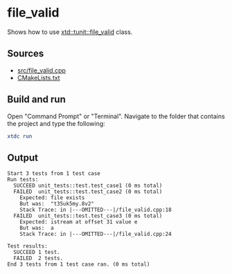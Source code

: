 # file_valid

Shows how to use [xtd::tunit::file_valid](https://gammasoft71.github.io/xtd/reference_guides/latest/classxtd_1_1tunit_1_1file__valid.html) class.

## Sources

* [src/file_valid.cpp](src/file_valid.cpp)
* [CMakeLists.txt](CMakeLists.txt)

## Build and run

Open "Command Prompt" or "Terminal". Navigate to the folder that contains the project and type the following:

```cmake
xtdc run
```

## Output

```
Start 3 tests from 1 test case
Run tests:
  SUCCEED unit_tests::test.test_case1 (0 ms total)
  FAILED  unit_tests::test.test_case2 (0 ms total)
    Expected: file exists
    But was:  "t35uk5my.8v2"
    Stack Trace: in |---OMITTED---|/file_valid.cpp:18
  FAILED  unit_tests::test.test_case3 (0 ms total)
    Expected: istream at offset 31 value e
    But was:  a
    Stack Trace: in |---OMITTED---|/file_valid.cpp:24

Test results:
  SUCCEED 1 test.
  FAILED  2 tests.
End 3 tests from 1 test case ran. (0 ms total)
```
